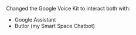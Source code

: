 Changed the Google Voice Kit to interact both with:
  - Google Assistant
  - Butlor (my Smart Space Chatbot)
